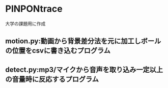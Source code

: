 # PINPONtrace

大学の課題用に作成

## motion.py:動画から背景差分法を元に加工しボールの位置をcsvに書き込むプログラム

## detect.py:mp3/マイクから音声を取り込み一定以上の音量時に反応するプログラム
